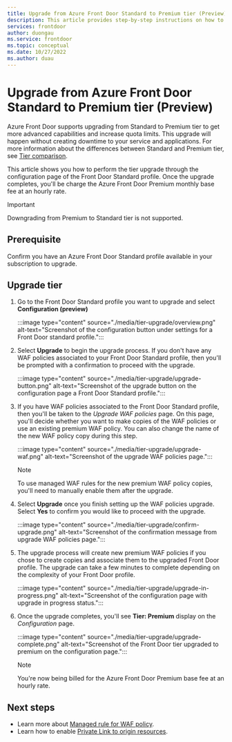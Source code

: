 ```yaml
---
title: Upgrade from Azure Front Door Standard to Premium tier (Preview)
description: This article provides step-by-step instructions on how to upgrade from an Azure Front Door Standard to an Azure Front Door Premium tier profile.
services: frontdoor
author: duongau
ms.service: frontdoor
ms.topic: conceptual
ms.date: 10/27/2022
ms.author: duau
---
```


# Upgrade from Azure Front Door Standard to Premium tier (Preview)

Azure Front Door supports upgrading from Standard to Premium tier to get more advanced capabilities and increase quota limits. This upgrade will happen without creating downtime to your service and applications. For more information about the differences between Standard and Premium tier, see [Tier comparison](standard-premium/tier-comparison.md).

This article shows you how to perform the tier upgrade through the configuration page of the Front Door Standard profile. Once the upgrade completes, you'll be charge the Azure Front Door Premium monthly base fee at an hourly rate.

> [!IMPORTANT]
> Downgrading from Premium to Standard tier is not supported.

## Prerequisite

Confirm you have an Azure Front Door Standard profile available in your subscription to upgrade.

## Upgrade tier

1. Go to the Front Door Standard profile you want to upgrade and select **Configuration (preview)** 

    :::image type="content" source="./media/tier-upgrade/overview.png" alt-text="Screenshot of the configuration button under settings for a Front Door standard profile.":::

1. Select **Upgrade** to begin the upgrade process. If you don't have any WAF policies associated to your Front Door Standard profile, then you'll be prompted with a confirmation to proceed with the upgrade.

    :::image type="content" source="./media/tier-upgrade/upgrade-button.png" alt-text="Screenshot of the upgrade button on the configuration page a Front Door Standard profile.":::

1. If you have WAF policies associated to the Front Door Standard profile, then you'll be taken to the *Upgrade WAF policies* page. On this page, you'll decide whether you want to make copies of the WAF policies or use an existing premium WAF policy. You can also change the name of the new WAF policy copy during this step.

    :::image type="content" source="./media/tier-upgrade/upgrade-waf.png" alt-text="Screenshot of the upgrade WAF policies page.":::

    > [!NOTE]
    > To use managed WAF rules for the new premium WAF policy copies, you'll need to manually enable them after the upgrade.

1. Select **Upgrade** once you finish setting up the WAF policies upgrade. Select **Yes** to confirm you would like to proceed with the upgrade.

    :::image type="content" source="./media/tier-upgrade/confirm-upgrade.png" alt-text="Screenshot of the confirmation message from upgrade WAF policies page.":::

1. The upgrade process will create new premium WAF policies if you chose to create copies and associate them to the upgraded Front Door profile. The upgrade can take a few minutes to complete depending on the complexity of your Front Door profile.

    :::image type="content" source="./media/tier-upgrade/upgrade-in-progress.png" alt-text="Screenshot of the configuration page with upgrade in progress status.":::

1. Once the upgrade completes, you'll see **Tier: Premium** display on the *Configuration* page.

    :::image type="content" source="./media/tier-upgrade/upgrade-complete.png" alt-text="Screenshot of the Front Door tier upgraded to premium on the configuration page.":::

    > [!NOTE]
    > You're now being billed for the Azure Front Door Premium base fee at an hourly rate.

## Next steps

* Learn more about [Managed rule for WAF policy](../web-application-firewall/afds/waf-front-door-drs.md).
* Learn how to enable [Private Link to origin resources](private-link.md).
